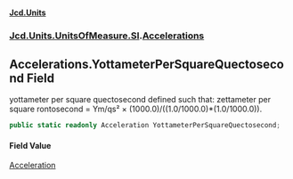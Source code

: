 #### [Jcd.Units](index 'index')
### [Jcd.Units.UnitsOfMeasure.SI](Jcd.Units.UnitsOfMeasure.SI 'Jcd.Units.UnitsOfMeasure.SI').[Accelerations](Accelerations 'Jcd.Units.UnitsOfMeasure.SI.Accelerations')

## Accelerations.YottameterPerSquareQuectosecond Field

yottameter per square quectosecond defined such that: zettameter per square rontosecond = Ym/qs² ×
(1000.0)/((1.0/1000.0)*(1.0/1000.0)).

```csharp
public static readonly Acceleration YottameterPerSquareQuectosecond;
```

#### Field Value
[Acceleration](Acceleration 'Jcd.Units.UnitTypes.Acceleration')
